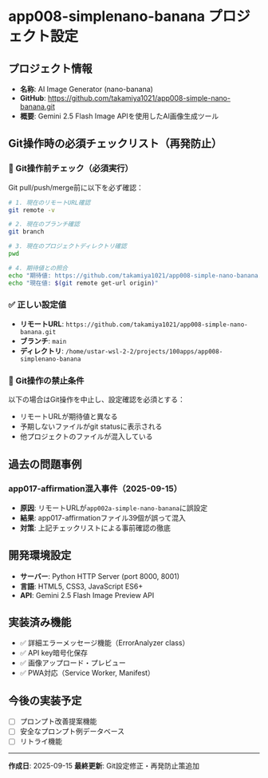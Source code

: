 # app008-simplenano-banana プロジェクト設定

## プロジェクト情報
- **名称**: AI Image Generator (nano-banana)
- **GitHub**: https://github.com/takamiya1021/app008-simple-nano-banana.git
- **概要**: Gemini 2.5 Flash Image APIを使用したAI画像生成ツール

## Git操作時の必須チェックリスト（再発防止）

### 🚨 Git操作前チェック（必須実行）
Git pull/push/merge前に以下を必ず確認：

```bash
# 1. 現在のリモートURL確認
git remote -v

# 2. 現在のブランチ確認
git branch

# 3. 現在のプロジェクトディレクトリ確認
pwd

# 4. 期待値との照合
echo "期待値: https://github.com/takamiya1021/app008-simple-nano-banana.git"
echo "現在値: $(git remote get-url origin)"
```

### ✅ 正しい設定値
- **リモートURL**: `https://github.com/takamiya1021/app008-simple-nano-banana.git`
- **ブランチ**: `main`
- **ディレクトリ**: `/home/ustar-wsl-2-2/projects/100apps/app008-simplenano-banana`

### 🚫 Git操作の禁止条件
以下の場合はGit操作を中止し、設定確認を必須とする：
- リモートURLが期待値と異なる
- 予期しないファイルがgit statusに表示される
- 他プロジェクトのファイルが混入している

## 過去の問題事例
### app017-affirmation混入事件（2025-09-15）
- **原因**: リモートURLが`app002a-simple-nano-banana`に誤設定
- **結果**: app017-affirmationファイル39個が誤って混入
- **対策**: 上記チェックリストによる事前確認の徹底

## 開発環境設定
- **サーバー**: Python HTTP Server (port 8000, 8001)
- **言語**: HTML5, CSS3, JavaScript ES6+
- **API**: Gemini 2.5 Flash Image Preview API

## 実装済み機能
- ✅ 詳細エラーメッセージ機能（ErrorAnalyzer class）
- ✅ API key暗号化保存
- ✅ 画像アップロード・プレビュー
- ✅ PWA対応（Service Worker, Manifest）

## 今後の実装予定
- [ ] プロンプト改善提案機能
- [ ] 安全なプロンプト例データベース
- [ ] リトライ機能

---
**作成日**: 2025-09-15
**最終更新**: Git設定修正・再発防止策追加